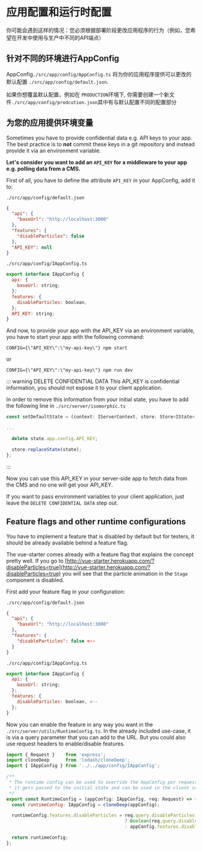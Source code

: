 # 应用配置和运行时配置

你可能会遇到这样的情况：您必须根据部署阶段更改应用程序的行为（例如，您希望在开发中使用与生产中不同的API端点）

## 针对不同的环境进行AppConfig

AppConfig`./src/app/config/AppConfig.ts` 将为你的应用程序提供可以更改的默认配置 `./src/app/config/default.json`.

如果你想覆盖默认配置，例如在 `PRODUCTION`环境下, 你需要创建一个新文件`./src/app/config/prodcution.json`其中有与默认配置不同的配置部分

## 为您的应用提供环境变量

Sometimes you have to provide confidential data e.g. API keys to your app.
The best practice is to **not** commit these keys in a git repository and instead provide it via an environment variable.

**Let's consider you want to add an `API_KEY` for a middleware to your app e.g. polling data from a CMS.**

First of all, you have to define the attribute `API_KEY` in your AppConfig, add it to:

`./src/app/config/default.json`
```json
{
  "api": {
    "baseUrl": "http://localhost:3000"
  },
  "features": {
    "disableParticles": false
  },
  "API_KEY": null
}
```

`./src/app/config/IAppConfig.ts`
```js
export interface IAppConfig {
  api: {
    baseUrl: string;
  };
  features: {
    disableParticles: boolean,
  };
  API_KEY: string;
}
```

And now, to provide your app with the API_KEY via an environment variable, you have to start your app with the following command:

`CONFIG={\"API_KEY\":\"my-api-key\"} npm start` 

or 

`CONFIG={\"API_KEY\":\"my-api-key\"} npm run dev`

::: warning DELETE CONFIDENTIAL DATA
This API_KEY is confidential information, you should not expose it to your client application.

In order to remove this information from your initial state, you have to add the following line in
`./src/server/isomorphic.ts`

```js
const setDefaultState = (context: IServerContext, store: Store<IState>) => {

...

  delete state.app.config.API_KEY;

  store.replaceState(state);
};
```
:::

Now you can use this API_KEY in your server-side app to fetch data from the CMS and no one will get your API_KEY.

If you want to pass environment variables to your client application, just leave the `DELETE CONFIDENTIAL DATA` step out.


## Feature flags and other runtime configurations

You have to implement a feature that is disabled by default but for testers, it should be already available behind a feature flag.

The vue-starter comes already with a feature flag that explains the concept pretty well.
If you go to [http://vue-starter.herokuapp.com/?disableParticles=true](http://vue-starter.herokuapp.com/?disableParticles=true) 
you will see that the particle animation in the `Stage` component is disabled.

First add your feature flag in your configuration:

`./src/app/config/default.json`
```json
{
  "api": {
    "baseUrl": "http://localhost:3000"
  },
  "features": {
    "disableParticles": false <--
  }
}
```

`./src/app/config/IAppConfig.ts`
```js
export interface IAppConfig {
  api: {
    baseUrl: string;
  };
  features: {
    disableParticles: boolean, <--
  };
}
```

Now you can enable the feature in any way you want in the `./src/server/utils/RuntimeConfig.ts`.
In the already included use-case, it is via a query parameter that you can add to the URL.
But you could also use request headers to enable/disable features.

```js
import { Request }    from 'express';
import cloneDeep      from 'lodash/cloneDeep';
import { IAppConfig } from '../../app/config/IAppConfig';

/**
 * The runtime config can be used to override the AppConfig per request,
 * it gets passed to the initial state and can be used in the client code
 */
export const RuntimeConfig = (appConfig: IAppConfig, req: Request) => {
  const runtimeConfig: IAppConfig = cloneDeep(appConfig);

  runtimeConfig.features.disableParticles = req.query.disableParticles
                                            ? Boolean(req.query.disableParticles)
                                            : appConfig.features.disableParticles;

  return runtimeConfig;
};

```

